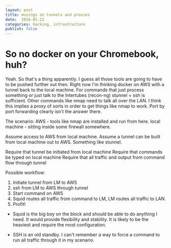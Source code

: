 ```yaml
---
layout: post
title: musings on tunnels and proxies 
date:  2016-01-22
categories: hacking, infrastructure
publish: false
---
```


# So no docker on your Chromebook, huh?

Yeah. So that's a thing apparently. I guess all those tools are going to have to be pushed further out then. Right now I'm thinking docker on AWS with a tunnel back to the local machine. For commands that just process something or just talk to the Intertubes (recon-ng) stunnel + ssh is sufficient. Other commands like nmap need to talk all over the LAN. I think this implies a proxy of sorts in order to get things like nmap to work. Port by port forwarding clearly isn't the answer there.

The scenario: 
AWS - tools like nmap are installed and run from here.
local machine - sitting inside some firewall somewhere.

Assume access to AWS from local machine.
Assume a tunnel can be built from local machine out to AWS. Something like stunnel.

Require that tunnel be initiated from local machine
Require that commands be typed on local machine
Require that all traffic and output from command flow through tunnel

Possible workflow:

1. Initiate tunnel from LM to AWS
2. ssh from LM to AWS through tunnel
3. Start command on AWS
4. Squid routes all traffic from command to LM, LM routes all traffic to LAN.
5. Profit!

* Squid is the big boy on the block and should be able to do anything I need. It would provide flexibility and stability. It is likely to be the heaviest and require the most configuration.

* SSH is an old standby. I can't remember a way to force a command to run all traffic through it in my scenario.
